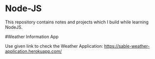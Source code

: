 # Node-JS

This repository contains notes and projects which I build while learning NodeJS.

#Weather Information App

Use given link to check the Weather Application: https://sable-weather-application.herokuapp.com/

